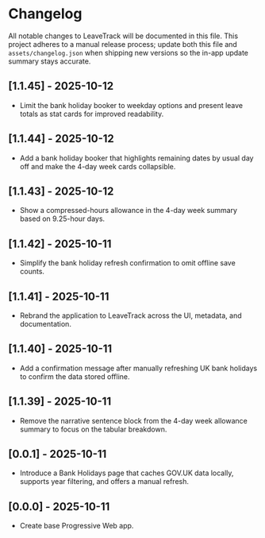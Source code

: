 # Changelog

All notable changes to LeaveTrack will be documented in this file. This project adheres to a manual release process; update both this file and `assets/changelog.json` when shipping new versions so the in-app update summary stays accurate.

## [1.1.45] - 2025-10-12
- Limit the bank holiday booker to weekday options and present leave totals as stat cards for improved readability.

## [1.1.44] - 2025-10-12
- Add a bank holiday booker that highlights remaining dates by usual day off and make the 4-day week cards collapsible.

## [1.1.43] - 2025-10-12
- Show a compressed-hours allowance in the 4-day week summary based on 9.25-hour days.

## [1.1.42] - 2025-10-11
- Simplify the bank holiday refresh confirmation to omit offline save counts.

## [1.1.41] - 2025-10-11
- Rebrand the application to LeaveTrack across the UI, metadata, and documentation.

## [1.1.40] - 2025-10-11
- Add a confirmation message after manually refreshing UK bank holidays to confirm the data stored offline.

## [1.1.39] - 2025-10-11
- Remove the narrative sentence block from the 4-day week allowance summary to focus on the tabular breakdown.

## [0.0.1] - 2025-10-11
- Introduce a Bank Holidays page that caches GOV.UK data locally, supports year filtering, and offers a manual refresh.

## [0.0.0] - 2025-10-11
- Create base Progressive Web app.
